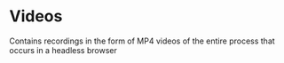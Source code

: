 # Videos

Contains recordings in the form of MP4 videos of the entire process that occurs in a headless browser
